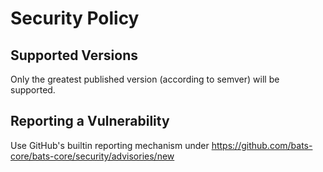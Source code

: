 # Security Policy

## Supported Versions

Only the greatest published version (according to semver) will be supported.

## Reporting a Vulnerability

Use GitHub's builtin reporting mechanism under https://github.com/bats-core/bats-core/security/advisories/new
